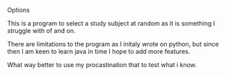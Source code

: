  Options


This is a program to select a study subject at random as it is something I struggle with of and on. 

There are limitations to the program as I initaly wrote on python, but since then I am keen to learn java in time I 
hope to add more features. 



What way better to use my procastination that to test what i know.